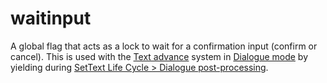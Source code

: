 # waitinput

A global flag that acts as a lock to wait for a confirmation input (confirm or cancel). This is used with the [Text advance](../Related%20Systems/Text%20advance.md) system in [Dialogue mode](../Dialogue%20mode.md) by yielding during [SetText Life Cycle > Dialogue post-processing](../SetText%20Life%20Cycle.md#dialogue-post-processing).
